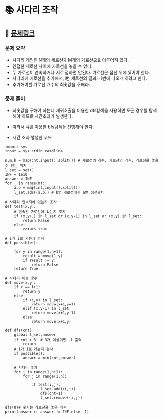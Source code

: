 
# 📚 사다리 조작

## 📌 [문제링크](https://www.acmicpc.net/problem/15684)

### 문제 요약

- 사다리 게임은 N개의 세로선과 M개의 가로선으로 이루어져 있다.
- 인접한 세로선 사이에 가로선을 놓을 수 있다.
- 두 가로선이 연속하거나 서로 접하면 안된다. 가로선은 점선 위에 있어야 한다.
- 사다리에 가로선을 추가해서, i번 세로선의 결과가 i번에 나오게 하려고 한다.
- 추가해야할 가로선 개수의 최솟값을 구해라.

### 문제 풀이

- 최솟값을 구해야 하는데 재귀호출을 이용한 dfs탐색을 사용하면 모든 경우를 탐색해야 하므로 시간초과가 발생한다.
- 따라서 큐를 이용한 bfs탐색을 진행해야 한다.

- 시간 초과 발생한 코드

```
import sys
input = sys.stdin.readline

n,m,h = map(int,input().split()) # 세로선의 개수, 가로선의 개수, 가로선을 놓을 수 있는 위치
l_set = set()
INF = 1e10
answer = INF
for _ in range(m):
    a,b = map(int,input().split())
    l_set.add((a,b)) # b번 세로선에서 a번 점선위치
    
# 사다리 연속되어 있는지 조사
def test(x,y):
    # 연속된 가로선이 있는지 조사
    if (x,y+1) in l_set or (x,y-1) in l_set or (x,y) in l_set:
        return False
    else:
        return True

# i가 i로 가는지 검사
def possible():
    
    for y in range(1,n+1):
        result = move(1,y)
        if result != y:
            return False
    return True

# 사다리 이동 함수
def move(x,y):
    if x == h+1:
        return y
    else:
        if (x,y) in l_set:
            return move(x+1,y+1)
        elif (x,y-1) in l_set:
            return move(x+1,y-1)
        else:
            return move(x+1,y)
    
def dfs(cnt):
    global l_set,answer
    if cnt > 3: # 3개 이상이면 -1 출력
        return
    # i가 i로 가는지 검사
    if possible():
        answer = min(cnt,answer)
    
    # 사다리 놓기
    for i in range(1,h+1):
        for j in range(1,n):
            
            if test(i,j):
                l_set.add((i,j))
                dfs(cnt+1)
                l_set.remove((i,j))
            
dfs(0)# 숫자는 가로선을 놓은 개수
print(answer if answer != INF else -1)
```


